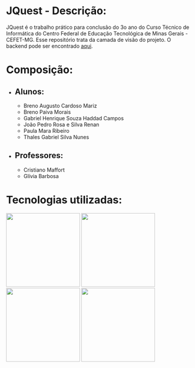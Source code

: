 # JQuest - Descrição:
JQuest é o trabalho prático para conclusão do 3o ano do Curso Técnico de Informática do Centro Federal de Educação Tecnológica de Minas Gerais - CEFET-MG. Esse repositório trata da camada de visão do projeto. O backend pode ser encontrado [aqui].

# Composição:

- ## Alunos:
  - Breno Augusto Cardoso Mariz
  - Breno Paiva Morais
  - Gabriel Henrique Souza Haddad Campos
  - João Pedro Rosa e Silva Renan
  - Paula Mara Ribeiro
  - Thales Gabriel Silva Nunes

- ## Professores:
  - Cristiano Maffort
  - Glívia Barbosa

# Tecnologias utilizadas:
   <img src="http://www.mrc-productivity.com/blog/wp-content/uploads/2013/06/HTML5_SupportingElements_51.png" width="200">
   <img src="http://d29a1ukyxzvzgv.cloudfront.net/images/svg/css3.svg" width="200">
   <img src="https://www.w3schools.com/angular/pic_angular.jpg" width="200">
   <img src="https://encrypted-tbn0.gstatic.com/images?q=tbn:ANd9GcQ02gtIAexx_8falnbiLY50us6NiE8u892GVCKL9JYFd0iF-x8uZQ" width="200">

[aqui]: https://github.com/jotaRenan/jquest  
